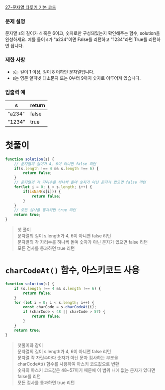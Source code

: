 [27-문자열 다루기 기본 코드](../codes/27문자열_다루기_기본.js)  

### 문제 설명
문자열 s의 길이가 4 혹은 6이고, 숫자로만 구성돼있는지 확인해주는 함수, solution을 완성하세요. 예를 들어 s가 "a234"이면 False를 리턴하고 "1234"라면 True를 리턴하면 됩니다.  

### 제한 사항  
- s는 길이 1 이상, 길이 8 이하인 문자열입니다.  
- s는 영문 알파벳 대소문자 또는 0부터 9까지 숫자로 이루어져 있습니다.  

### 입출력 예   
| s | return |
| --- | --- |
| "a234" | false |
| "1234" | true |

# 첫풀이 
```jsx
function solution(s) {
    // 문자열의 길이가 4, 6이 아니면 false 리턴
    if(s.length !== 4 && s.length !== 6) {
        return false;
    }
    // 문자열의 각 자리수를 하나씩 돌며 숫자가 아닌 문자가 있으면 false 리턴
    for(let i = 0; i < s.length; i++) {
        if(isNaN(s[i])) {
            return false;
        }
    }
    // 모든 검사를 통과하면 true 리턴
    return true;
}
```
> 첫 풀이  
> 문자열의 길이 s.length가 4, 6이 아니면 false 리턴  
>  문자열의 각 자리수를 하나씩 돌며 숫자가 아닌 문자가 있으면 false 리턴  
> 모든 검사를 통과하면 true 리턴  
 
# `charCodeAt()` 함수, 아스키코드 사용  
```jsx
function solution(s) {
    if (s.length !== 4 && s.length !== 6) {
        return false;
    }
    for (let i = 0; i < s.length; i++) {
        const charCode = s.charCodeAt(i);
        if (charCode < 48 || charCode > 57) {
            return false;
        }
    }
    return true;
}
```
> 첫풀이와 같이  
> 문자열의 길이 s.length가 4, 6이 아니면 false 리턴  
> 문자열 각 자릿수마다 숫자가 아닌 문자 검사하는 부분을  
> charCodeAt() 함수를 사용하여 아스키 코드값으로 변환  
> 숫자의 아스키 코드값은 48~57이기 때문에 이 범위 내에 없는 문자가 있다면 false를 리턴  
> 모든 검사를 통과하면 true 리턴  
